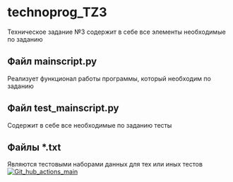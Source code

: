 # technoprog_TZ3
Техническое задание №3
содержит в себе все элементы необходимые по заданию

## Файл mainscript.py
Реализует функционал работы программы, который необходим по заданию
## Файл test_mainscript.py
Содержит в себе все необходимые по заданию тесты
## Файлы *.txt
Являются тестовыми наборами данных для тех или иных тестов
[![Git_hub_actions_main](https://github.com/alekseipoletkin/technoprog_TZ3/actions/workflows/main.yml/badge.svg)](https://github.com/alekseipoletkin/technoprog_TZ3/actions/workflows/main.yml)
